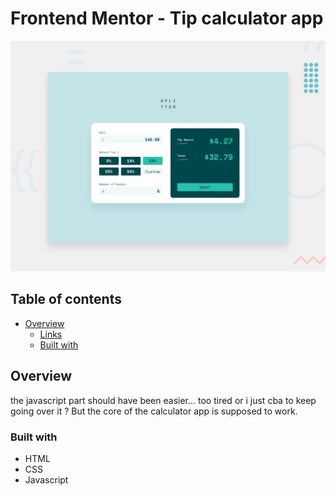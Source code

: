 # Frontend Mentor - Tip calculator app

![Design preview for the Tip calculator app coding challenge](./design/desktop-preview.jpg)

## Table of contents
- [Overview](#overview)
  - [Links](#links)
  - [Built with](#built-with) 

## Overview
the javascript part should have been easier... too tired or i just cba to keep going over it ? But the core of the calculator app is supposed to work.



### Built with

- HTML 
- CSS
- Javascript
